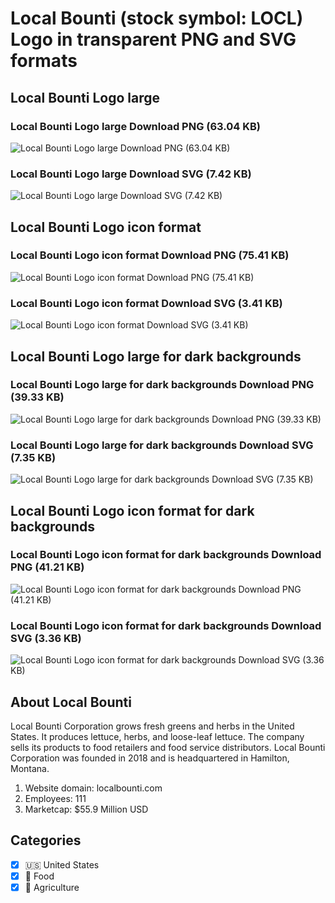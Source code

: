 # Local Bounti (stock symbol: LOCL) Logo in transparent PNG and SVG formats

## Local Bounti Logo large

### Local Bounti Logo large Download PNG (63.04 KB)

![Local Bounti Logo large Download PNG (63.04 KB)](/img/orig/LOCL_BIG-f8af62a2.png)

### Local Bounti Logo large Download SVG (7.42 KB)

![Local Bounti Logo large Download SVG (7.42 KB)](/img/orig/LOCL_BIG-7746b9ff.svg)

## Local Bounti Logo icon format

### Local Bounti Logo icon format Download PNG (75.41 KB)

![Local Bounti Logo icon format Download PNG (75.41 KB)](/img/orig/LOCL-29973d67.png)

### Local Bounti Logo icon format Download SVG (3.41 KB)

![Local Bounti Logo icon format Download SVG (3.41 KB)](/img/orig/LOCL-f2a4f601.svg)

## Local Bounti Logo large for dark backgrounds

### Local Bounti Logo large for dark backgrounds Download PNG (39.33 KB)

![Local Bounti Logo large for dark backgrounds Download PNG (39.33 KB)](/img/orig/LOCL_BIG.D-5e190c8f.png)

### Local Bounti Logo large for dark backgrounds Download SVG (7.35 KB)

![Local Bounti Logo large for dark backgrounds Download SVG (7.35 KB)](/img/orig/LOCL_BIG.D-5eb34cae.svg)

## Local Bounti Logo icon format for dark backgrounds

### Local Bounti Logo icon format for dark backgrounds Download PNG (41.21 KB)

![Local Bounti Logo icon format for dark backgrounds Download PNG (41.21 KB)](/img/orig/LOCL.D-7f8a72ae.png)

### Local Bounti Logo icon format for dark backgrounds Download SVG (3.36 KB)

![Local Bounti Logo icon format for dark backgrounds Download SVG (3.36 KB)](/img/orig/LOCL.D-b5c8e5ae.svg)

## About Local Bounti

Local Bounti Corporation grows fresh greens and herbs in the United States. It produces lettuce, herbs, and loose-leaf lettuce. The company sells its products to food retailers and food service distributors. Local Bounti Corporation was founded in 2018 and is headquartered in Hamilton, Montana.

1. Website domain: localbounti.com
2. Employees: 111
3. Marketcap: $55.9 Million USD


## Categories
- [x] 🇺🇸 United States
- [x] 🍴 Food
- [x] 🚜 Agriculture
